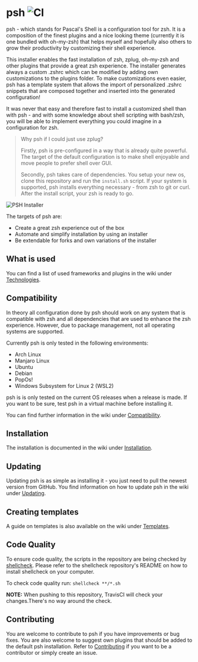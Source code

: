 # psh ![CI](https://github.com/pascal-zarrad/psh/workflows/CI/badge.svg?branch=main)
psh - which stands for Pascal's Shell is a configuration tool for zsh.
It is a composition of the finest plugins and a nice looking theme (currently it is one bundled with oh-my-zsh)
that helps myself and hopefully also others to grow their productivity by customizing their shell experience.

This installer enables the fast installation of zsh, zplug, oh-my-zsh and other plugins that provide a great zsh experience.
The installer generates always a custom .zshrc which can be modified by adding own customizations to the plugins folder.
To make customizations even easier, psh has a template system that allows the import of personalized .zshrc snippets that are composed together
and inserted into the generated configuration!

It was never that easy and therefore fast to install a customized shell than with psh - and with some knowledge about shell scripting with bash/zsh,
you will be able to implement everything you could imagine in a configuration for zsh.

> Why psh if I could just use zplug?
>
> Firstly, psh is pre-configured in a way that is already quite powerful.
> The target of the default configuration is to make shell enjoyable and move people
> to prefer shell over GUI.
>
> Secondly, psh takes care of dependencies. You setup your new os, clone this repository
> and run the `install.sh` script. If your system is supported, psh installs
> everything necessary - from zsh to git or curl.
> After the install script, your zsh is ready to go.

![PSH Installer](https://github.com/pascal-zarrad/psh/raw/master/.github/MEDIA/psh.gif)

The targets of psh are:
 * Create a great zsh experience out of the box
 * Automate and simplify installation by using an installer
 * Be extendable for forks and own variations of the installer

## What is used
You can find a list of used frameworks and plugins in the wiki under [Technologies](https://github.com/pascal-zarrad/psh/wiki/Technologies).

## Compatibility
In theory all configuration done by psh should work on any system that is compatible with zsh and all dependencies
that are used to enhance the zsh experience. However, due to package management, not all operating systems are supported.

Currently psh is only tested in the following environments:
 * Arch Linux
 * Manjaro Linux
 * Ubuntu
 * Debian
 * PopOs!
 * Windows Subsystem for Linux 2 (WSL2)

psh is is only tested on the current OS releases when a release is made.
If you want to be sure, test psh in a virtual machine before installing it.

You can find further information in the wiki under [Compatibility](https://github.com/pascal-zarrad/psh/wiki/Compatibility).

## Installation

The installation is documented in the wiki under [Installation](https://github.com/pascal-zarrad/psh/wiki/Installation).

## Updating
Updating psh is as simple as installing it - you just need to pull the newest version from GitHub.
You find information on how to update psh in the wiki under [Updating](https://github.com/pascal-zarrad/psh/wiki/Updating).

## Creating templates
A guide on templates is also available on the wiki under [Templates](https://github.com/pascal-zarrad/psh/wiki/Templates).

## Code Quality
To ensure code quality, the scripts in the repository are being checked by [shellcheck](https://github.com/koalaman/shellcheck).
Please refer to the shellcheck repository's README on how to install shellcheck on your computer.

To check code quality run: ```shellcheck **/*.sh```

**NOTE:** When pushing to this repository, TravisCI will check your changes.There's no way around the check.

## Contributing

You are welcome to contribute to psh if you have improvements or bug fixes.
You are also welcome to suggest own plugins that should be added to the default
psh installation. Refer to [Contributing](https://github.com/pascal-zarrad/psh/blob/master/CONTRIBUTING.md)
if you want to be a contributor or simply create an issue.
